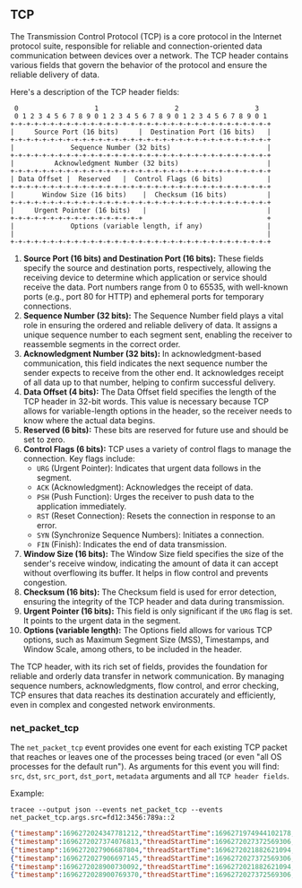 ## TCP

The Transmission Control Protocol (TCP) is a core protocol in the Internet
protocol suite, responsible for reliable and connection-oriented data
communication between devices over a network. The TCP header contains various
fields that govern the behavior of the protocol and ensure the reliable delivery
of data.

Here's a description of the TCP header fields:

```
 0                   1                   2                   3
 0 1 2 3 4 5 6 7 8 9 0 1 2 3 4 5 6 7 8 9 0 1 2 3 4 5 6 7 8 9 0 1
+-+-+-+-+-+-+-+-+-+-+-+-+-+-+-+-+-+-+-+-+-+-+-+-+-+-+-+-+-+-+-+-+
|     Source Port (16 bits)     |  Destination Port (16 bits)   |
+-+-+-+-+-+-+-+-+-+-+-+-+-+-+-+-+-+-+-+-+-+-+-+-+-+-+-+-+-+-+-+-+
|              Sequence Number (32 bits)                        |
+-+-+-+-+-+-+-+-+-+-+-+-+-+-+-+-+-+-+-+-+-+-+-+-+-+-+-+-+-+-+-+-+
|          Acknowledgment Number (32 bits)                      |
+-+-+-+-+-+-+-+-+-+-+-+-+-+-+-+-+-+-+-+-+-+-+-+-+-+-+-+-+-+-+-+-+
| Data Offset |  Reserved   |  Control Flags (6 bits)           |
+-+-+-+-+-+-+-+-+-+-+-+-+-+-+-+-+-+-+-+-+-+-+-+-+-+-+-+-+-+-+-+-+
|       Window Size (16 bits)    |  Checksum (16 bits)          |
+-+-+-+-+-+-+-+-+-+-+-+-+-+-+-+-+-+-+-+-+-+-+-+-+-+-+-+-+-+-+-+-+
|     Urgent Pointer (16 bits)   |                              |
+-+-+-+-+-+-+-+-+-+-+-+-+-+-+-+-+                               +
|              Options (variable length, if any)                |
|                                                               |
+-+-+-+-+-+-+-+-+-+-+-+-+-+-+-+-+-+-+-+-+-+-+-+-+-+-+-+-+-+-+-+-+
```

1. **Source Port (16 bits) and Destination Port (16 bits):** These fields specify the source and destination ports, respectively, allowing the receiving device to determine which application or service should receive the data. Port numbers range from 0 to 65535, with well-known ports (e.g., port 80 for HTTP) and ephemeral ports for temporary connections.
2. **Sequence Number (32 bits):** The Sequence Number field plays a vital role in ensuring the ordered and reliable delivery of data. It assigns a unique sequence number to each segment sent, enabling the receiver to reassemble segments in the correct order.
3. **Acknowledgment Number (32 bits):** In acknowledgment-based communication, this field indicates the next sequence number the sender expects to receive from the other end. It acknowledges receipt of all data up to that number, helping to confirm successful delivery.
4. **Data Offset (4 bits):** The Data Offset field specifies the length of the TCP header in 32-bit words. This value is necessary because TCP allows for variable-length options in the header, so the receiver needs to know where the actual data begins.
5. **Reserved (6 bits):** These bits are reserved for future use and should be set to zero.
6. **Control Flags (6 bits):** TCP uses a variety of control flags to manage the connection. Key flags include:
    - `URG` (Urgent Pointer): Indicates that urgent data follows in the segment.
    - `ACK` (Acknowledgment): Acknowledges the receipt of data.
    - `PSH` (Push Function): Urges the receiver to push data to the application immediately.
    - `RST` (Reset Connection): Resets the connection in response to an error.
    - `SYN` (Synchronize Sequence Numbers): Initiates a connection.
    - `FIN` (Finish): Indicates the end of data transmission.
7. **Window Size (16 bits):** The Window Size field specifies the size of the sender's receive window, indicating the amount of data it can accept without overflowing its buffer. It helps in flow control and prevents congestion.
8. **Checksum (16 bits):** The Checksum field is used for error detection, ensuring the integrity of the TCP header and data during transmission.
9. **Urgent Pointer (16 bits):** This field is only significant if the `URG` flag is set. It points to the urgent data in the segment.
10. **Options (variable length):** The Options field allows for various TCP options, such as Maximum Segment Size (MSS), Timestamps, and Window Scale, among others, to be included in the header.

The TCP header, with its rich set of fields, provides the foundation for
reliable and orderly data transfer in network communication. By managing
sequence numbers, acknowledgments, flow control, and error checking, TCP ensures
that data reaches its destination accurately and efficiently, even in complex
and congested network environments.

### net_packet_tcp

The `net_packet_tcp` event provides one event for each existing TCP packet that
reaches or leaves one of the processes being traced (or even "all OS processes
for the default run"). As arguments for this event you will find: `src`, `dst`,
`src_port`, `dst_port`, `metadata` arguments and all `TCP header fields`.

Example:

```console
tracee --output json --events net_packet_tcp --events net_packet_tcp.args.src=fd12:3456:789a::2
```

```json
{"timestamp":1696272024347781212,"threadStartTime":1696271974944102178,"processorId":7,"processId":1107258,"cgroupId":5650,"threadId":1107258,"parentProcessId":1098248,"hostProcessId":1107258,"hostThreadId":1107258,"hostParentProcessId":1098248,"userId":1000,"mountNamespace":4026531841,"pidNamespace":4026531836,"processName":"nc","executable":{"path":""},"hostName":"rugged","containerId":"","container":{},"kubernetes":{},"eventId":"2002","eventName":"net_packet_tcp","matchedPolicies":[""],"argsNum":5,"returnValue":0,"syscall":"","stackAddresses":[0],"contextFlags":{"containerStarted":false,"isCompat":false},"threadEntityId":2781367766,"processEntityId":2781367766,"parentEntityId":129643807,"args":[{"name":"src","type":"const char*","value":"fd12:3456:789a::2"},{"name":"dst","type":"const char*","value":"fd12:3456:789a::1"},{"name":"src_port","type":"u16","value":8080},{"name":"dst_port","type":"u16","value":55013},{"name":"proto_tcp","type":"trace.ProtoTCP","value":{"srcPort":8080,"dstPort":55013,"seq":677659081,"ack":0,"dataOffset":5,"FIN":0,"SYN":0,"RST":1,"PSH":0,"ACK":0,"URG":0,"ECE":0,"CWR":0,"NS":0,"window":0,"checksum":21540,"urgent":0}}]}
{"timestamp":1696272027374076813,"threadStartTime":1696272027372569306,"processorId":4,"processId":1107603,"cgroupId":5650,"threadId":1107603,"parentProcessId":1098248,"hostProcessId":1107603,"hostThreadId":1107603,"hostParentProcessId":1098248,"userId":1000,"mountNamespace":4026531841,"pidNamespace":4026531836,"processName":"nc","executable":{"path":""},"hostName":"rugged","containerId":"","container":{},"kubernetes":{},"eventId":"2002","eventName":"net_packet_tcp","matchedPolicies":[""],"argsNum":5,"returnValue":0,"syscall":"","stackAddresses":[0],"contextFlags":{"containerStarted":false,"isCompat":false},"threadEntityId":2571859936,"processEntityId":2571859936,"parentEntityId":129643807,"args":[{"name":"src","type":"const char*","value":"fd12:3456:789a::2"},{"name":"dst","type":"const char*","value":"fd12:3456:789a::1"},{"name":"src_port","type":"u16","value":8080},{"name":"dst_port","type":"u16","value":49963},{"name":"proto_tcp","type":"trace.ProtoTCP","value":{"srcPort":8080,"dstPort":49963,"seq":795748968,"ack":922008806,"dataOffset":10,"FIN":0,"SYN":1,"RST":0,"PSH":0,"ACK":1,"URG":0,"ECE":0,"CWR":0,"NS":0,"window":65464,"checksum":21560,"urgent":0}}]}
{"timestamp":1696272027906687804,"threadStartTime":1696272021882621094,"processorId":0,"processId":1107548,"cgroupId":5650,"threadId":1107548,"parentProcessId":1037836,"hostProcessId":1107548,"hostThreadId":1107548,"hostParentProcessId":1037836,"userId":1000,"mountNamespace":4026531841,"pidNamespace":4026531836,"processName":"nc","executable":{"path":""},"hostName":"rugged","containerId":"","container":{},"kubernetes":{},"eventId":"2002","eventName":"net_packet_tcp","matchedPolicies":[""],"argsNum":5,"returnValue":0,"syscall":"socket","stackAddresses":[0],"contextFlags":{"containerStarted":false,"isCompat":false},"threadEntityId":341009752,"processEntityId":341009752,"parentEntityId":2142180145,"args":[{"name":"src","type":"const char*","value":"fd12:3456:789a::2"},{"name":"dst","type":"const char*","value":"fd12:3456:789a::1"},{"name":"src_port","type":"u16","value":8080},{"name":"dst_port","type":"u16","value":49963},{"name":"proto_tcp","type":"trace.ProtoTCP","value":{"srcPort":8080,"dstPort":49963,"seq":795748969,"ack":922008809,"dataOffset":8,"FIN":0,"SYN":0,"RST":0,"PSH":0,"ACK":1,"URG":0,"ECE":0,"CWR":0,"NS":0,"window":512,"checksum":21552,"urgent":0}}]}
{"timestamp":1696272027906697145,"threadStartTime":1696272027372569306,"processorId":0,"processId":1107603,"cgroupId":5650,"threadId":1107603,"parentProcessId":1098248,"hostProcessId":1107603,"hostThreadId":1107603,"hostParentProcessId":1098248,"userId":1000,"mountNamespace":4026531841,"pidNamespace":4026531836,"processName":"nc","executable":{"path":""},"hostName":"rugged","containerId":"","container":{},"kubernetes":{},"eventId":"2002","eventName":"net_packet_tcp","matchedPolicies":[""],"argsNum":5,"returnValue":0,"syscall":"","stackAddresses":[0],"contextFlags":{"containerStarted":false,"isCompat":false},"threadEntityId":2571859936,"processEntityId":2571859936,"parentEntityId":129643807,"args":[{"name":"src","type":"const char*","value":"fd12:3456:789a::2"},{"name":"dst","type":"const char*","value":"fd12:3456:789a::1"},{"name":"src_port","type":"u16","value":8080},{"name":"dst_port","type":"u16","value":49963},{"name":"proto_tcp","type":"trace.ProtoTCP","value":{"srcPort":8080,"dstPort":49963,"seq":795748969,"ack":922008809,"dataOffset":8,"FIN":0,"SYN":0,"RST":0,"PSH":0,"ACK":1,"URG":0,"ECE":0,"CWR":0,"NS":0,"window":512,"checksum":21552,"urgent":0}}]}
{"timestamp":1696272028900730092,"threadStartTime":1696272021882621094,"processorId":0,"processId":1107548,"cgroupId":5650,"threadId":1107548,"parentProcessId":1037836,"hostProcessId":1107548,"hostThreadId":1107548,"hostParentProcessId":1037836,"userId":1000,"mountNamespace":4026531841,"pidNamespace":4026531836,"processName":"nc","executable":{"path":""},"hostName":"rugged","containerId":"","container":{},"kubernetes":{},"eventId":"2002","eventName":"net_packet_tcp","matchedPolicies":[""],"argsNum":5,"returnValue":0,"syscall":"write","stackAddresses":[0],"contextFlags":{"containerStarted":false,"isCompat":false},"threadEntityId":341009752,"processEntityId":341009752,"parentEntityId":2142180145,"args":[{"name":"src","type":"const char*","value":"fd12:3456:789a::2"},{"name":"dst","type":"const char*","value":"fd12:3456:789a::1"},{"name":"src_port","type":"u16","value":8080},{"name":"dst_port","type":"u16","value":49963},{"name":"proto_tcp","type":"trace.ProtoTCP","value":{"srcPort":8080,"dstPort":49963,"seq":795748969,"ack":922008809,"dataOffset":8,"FIN":0,"SYN":0,"RST":0,"PSH":1,"ACK":1,"URG":0,"ECE":0,"CWR":0,"NS":0,"window":512,"checksum":21556,"urgent":0}}]}
{"timestamp":1696272028900769370,"threadStartTime":1696272027372569306,"processorId":0,"processId":1107603,"cgroupId":5650,"threadId":1107603,"parentProcessId":1098248,"hostProcessId":1107603,"hostThreadId":1107603,"hostParentProcessId":1098248,"userId":1000,"mountNamespace":4026531841,"pidNamespace":4026531836,"processName":"nc","executable":{"path":""},"hostName":"rugged","containerId":"","container":{},"kubernetes":{},"eventId":"2002","eventName":"net_packet_tcp","matchedPolicies":[""],"argsNum":5,"returnValue":0,"syscall":"","stackAddresses":[0],"contextFlags":{"containerStarted":false,"isCompat":false},"threadEntityId":2571859936,"processEntityId":2571859936,"parentEntityId":129643807,"args":[{"name":"src","type":"const char*","value":"fd12:3456:789a::2"},{"name":"dst","type":"const char*","value":"fd12:3456:789a::1"},{"name":"src_port","type":"u16","value":8080},{"name":"dst_port","type":"u16","value":49963},{"name":"proto_tcp","type":"trace.ProtoTCP","value":{"srcPort":8080,"dstPort":49963,"seq":795748969,"ack":922008809,"dataOffset":8,"FIN":0,"SYN":0,"RST":0,"PSH":1,"ACK":1,"URG":0,"ECE":0,"CWR":0,"NS":0,"window":512,"checksum":21556,"urgent":0}}]}
```
